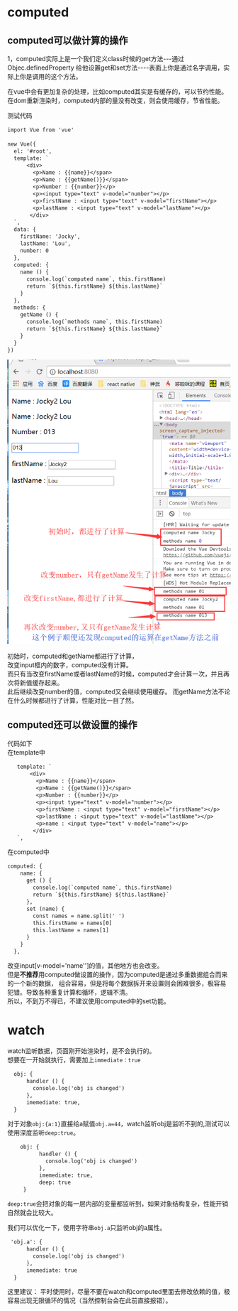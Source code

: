 
computed
====

computed可以做计算的操作
----
1，computed实际上是一个我们定义class时候的get方法---通过Objec.definedProperty
给他设置get和set方法----表面上你是通过名字调用，实际上你是调用的这个方法。

在vue中会有更加复杂的处理，比如computed其实是有缓存的，可以节约性能。
在dom重新渲染时，computed内部的量没有改变，则会使用缓存，节省性能。

测试代码        

    import Vue from 'vue'
    
    new Vue({
      el: '#root',
      template: `
          <div>
            <p>Name : {{name}}</span>
            <p>Name : {{getName()}}</span>
            <p>Number : {{number}}</p>
            <p><input type="text" v-model="number"></p>
            <p>firstName : <input type="text" v-model="firstName"></p>
            <p>lastName : <input type="text" v-model="lastName"></p>
           </div>
      `,
      data: {
        firstName: 'Jocky',
        lastName: 'Lou',
        number: 0
      },
      computed: {
        name () {
          console.log(`computed name`, this.firstName)
          return `${this.firstName} ${this.lastName}`
        }
      },
      methods: {
        getName () {
          console.log(`methods name`, this.firstName)
          return `${this.firstName} ${this.lastName}`
        }
      }
    })
    
![](/images/blog/computed.png)

初始时，computed和getName都进行了计算，      
改变input框内的数字，computed没有计算。      
而只有当改变firstName或者lastName的时候，computed才会计算一次，并且再次将新值缓存起来。        
此后继续改变number的值，computed又会继续使用缓存。
而getName方法不论在什么时候都进行了计算，性能对比一目了然。


computed还可以做设置的操作
----
代码如下        
在template中      

       template: `
           <div>
             <p>Name : {{name}}</span>
             <p>Name : {{getName()}}</span>
             <p>Number : {{number}}</p>
             <p><input type="text" v-model="number"></p>
             <p>firstName : <input type="text" v-model="firstName"></p>
             <p>lastName : <input type="text" v-model="lastName"></p>
             <p>name : <input type="text" v-model="name"></p>
            </div>
       `,

在computed中

    computed: {
        name: {
          get () {
            console.log(`computed name`, this.firstName)
            return `${this.firstName} ${this.lastName}`
          },
          set (name) {
            const names = name.split(' ')
            this.firstName = names[0]
            this.lastName = names[1]
          }
        }
      },
      
      
改变input[v-model='name'']的值，其他地方也会改变。        
但是**不推荐**用computed做设置的操作，因为computed是通过多重数据组合而来的一个新的数据，
组合容易，但是将每个数据拆开来设置则会困难很多，极容易犯错。导致各种重复计算和循环，逻辑不清。     
所以，不到万不得已，不建议使用computed中的set功能。


watch
====
watch监听数据，页面刚开始渲染时，是不会执行的。      
想要在一开始就执行，需要加上`immediate：true`

      obj: {
          handler () {
            console.log('obj is changed')
          },
          imemediate: true,
      }
      
 对于对象`obj:{a:1}`直接给a赋值`obj.a=44`，watch监听obj是监听不到的,测试可以使用深度监听`deep:true`。        
 
        obj: {
              handler () {
                console.log('obj is changed')
              },
              imemediate: true,
              deep: true
         }
         
 `deep:true`会把对象的每一层内部的变量都监听到，如果对象结构复杂，性能开销自然就会比较大。     
 
 我们可以优化一下，使用字符串`obj.a`只监听obj的a属性。
 
     'obj.a': {
          handler () {
            console.log('obj is changed')
          },
          imemediate: true
      }
 
 
这里建议： 平时使用时，尽量不要在watch和computed里面去修改依赖的值，极容易出现无限循环的情况（当然控制台会在此前直接报错）。